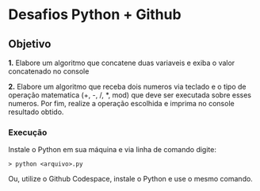 # Desafios Python + Github

## Objetivo 

**1.** Elabore um algoritmo que concatene duas variaveis e exiba o valor concatenado no console

**2.** Elabore um algoritmo que receba dois numeros via teclado e o tipo de operação matematica (+, -, /, *, mod) que deve ser executada sobre esses numeros. Por fim, realize a operação escolhida e imprima no console resultado obtido.

### Execução

Instale o Python em sua máquina e via linha de comando digite: 

`> python <arquivo>.py`

Ou, utilize o Github Codespace, instale o Python e use o mesmo comando.
